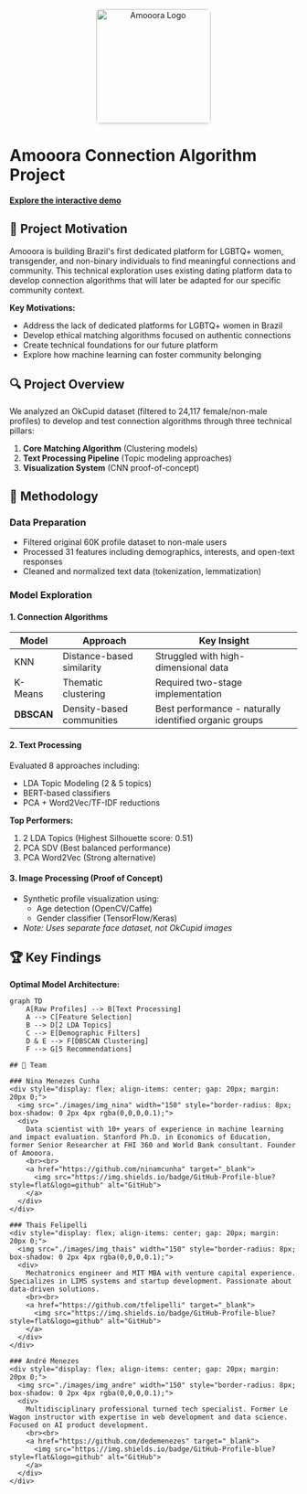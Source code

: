<p align="center">
  <img src="https://ninamcunha.github.io/my-portfolio/images/icon_amooora.jpg" width="200" alt="Amooora Logo" style="border-radius: 8px; box-shadow: 0 2px 4px rgba(0,0,0,0.1);">
</p>

# Amooora Connection Algorithm Project

**[Explore the interactive demo](https://amooora.streamlit.app/)**

## 🌈 Project Motivation

Amooora is building Brazil's first dedicated platform for LGBTQ+ women, transgender, and non-binary individuals to find meaningful connections and community. This technical exploration uses existing dating platform data to develop connection algorithms that will later be adapted for our specific community context.

**Key Motivations:**
- Address the lack of dedicated platforms for LGBTQ+ women in Brazil
- Develop ethical matching algorithms focused on authentic connections
- Create technical foundations for our future platform
- Explore how machine learning can foster community belonging

## 🔍 Project Overview

We analyzed an OkCupid dataset (filtered to 24,117 female/non-male profiles) to develop and test connection algorithms through three technical pillars:

1. **Core Matching Algorithm** (Clustering models)
2. **Text Processing Pipeline** (Topic modeling approaches)
3. **Visualization System** (CNN proof-of-concept)

## 🧠 Methodology

### Data Preparation
- Filtered original 60K profile dataset to non-male users
- Processed 31 features including demographics, interests, and open-text responses
- Cleaned and normalized text data (tokenization, lemmatization)

### Model Exploration

#### 1. Connection Algorithms
| Model | Approach | Key Insight |
|-------|----------|-------------|
| KNN | Distance-based similarity | Struggled with high-dimensional data |
| K-Means | Thematic clustering | Required two-stage implementation |
| **DBSCAN** | Density-based communities | Best performance - naturally identified organic groups |

#### 2. Text Processing
Evaluated 8 approaches including:
- LDA Topic Modeling (2 & 5 topics)
- BERT-based classifiers
- PCA + Word2Vec/TF-IDF reductions

**Top Performers:**
1. 2 LDA Topics (Highest Silhouette score: 0.51)
2. PCA SDV (Best balanced performance)
3. PCA Word2Vec (Strong alternative)

#### 3. Image Processing (Proof of Concept)
- Synthetic profile visualization using:
  - Age detection (OpenCV/Caffe)
  - Gender classifier (TensorFlow/Keras)
- *Note: Uses separate face dataset, not OkCupid images*

## 🏆 Key Findings

**Optimal Model Architecture:**
```mermaid
graph TD
    A[Raw Profiles] --> B[Text Processing]
    A --> C[Feature Selection]
    B --> D[2 LDA Topics]
    C --> E[Demographic Filters]
    D & E --> F[DBSCAN Clustering]
    F --> G[5 Recommendations]

## 👥 Team

### Nina Menezes Cunha
<div style="display: flex; align-items: center; gap: 20px; margin: 20px 0;">
  <img src="./images/img_nina" width="150" style="border-radius: 8px; box-shadow: 0 2px 4px rgba(0,0,0,0.1);">
  <div>
    Data scientist with 10+ years of experience in machine learning and impact evaluation. Stanford Ph.D. in Economics of Education, former Senior Researcher at FHI 360 and World Bank consultant. Founder of Amooora.
    <br><br>
    <a href="https://github.com/ninamcunha" target="_blank">
      <img src="https://img.shields.io/badge/GitHub-Profile-blue?style=flat&logo=github" alt="GitHub">
    </a>
  </div>
</div>

### Thais Felipelli
<div style="display: flex; align-items: center; gap: 20px; margin: 20px 0;">
  <img src="./images/img_thais" width="150" style="border-radius: 8px; box-shadow: 0 2px 4px rgba(0,0,0,0.1);">
  <div>
    Mechatronics engineer and MIT MBA with venture capital experience. Specializes in LIMS systems and startup development. Passionate about data-driven solutions.
    <br><br>
    <a href="https://github.com/tfelipelli" target="_blank">
      <img src="https://img.shields.io/badge/GitHub-Profile-blue?style=flat&logo=github" alt="GitHub">
    </a>
  </div>
</div>

### André Menezes
<div style="display: flex; align-items: center; gap: 20px; margin: 20px 0;">
  <img src="./images/img_andre" width="150" style="border-radius: 8px; box-shadow: 0 2px 4px rgba(0,0,0,0.1);">
  <div>
    Multidisciplinary professional turned tech specialist. Former Le Wagon instructor with expertise in web development and data science. Focused on AI product development.
    <br><br>
    <a href="https://github.com/dedemenezes" target="_blank">
      <img src="https://img.shields.io/badge/GitHub-Profile-blue?style=flat&logo=github" alt="GitHub">
    </a>
  </div>
</div>

